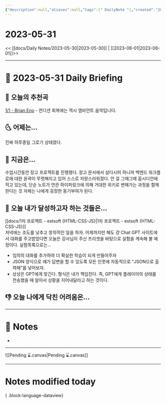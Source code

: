 ```yaml
---
{"description":null,"aliases":null,"tags":[" DailyNote "],"created":"2023-05-31T20:36:19","updated":"2023-07-15T21:30:20","title":"2023-05-31","dg-publish":true,"permalink":"/docs/daily-notes/2023-05-31/","dgPassFrontmatter":true}
---
```



# 2023-05-31

<< [[docs/Daily Notes/2023-05-30\|2023-05-30]] | [[2023-06-01\|2023-06-01]]>>

---

# 📅 2023-05-31 Daily Briefing

## 🎵 오늘의 추천곡

[1/1 - Brian Eno](https://youtu.be/LKZ3fGR2SDY) - 컨디션 회복에는 역시 앰비언트 음악입니다.

## 🌜 어제는...

진짜 하루종일 그로기 상태였다.

## 🙌 지금은...

수업시간동안 장고 프로젝트를 진행했다. 장고 문서에서 살다시피 하니까 백엔드 워크플로에 대한 윤곽이 뚜렷해지고 있어 스스로 자랑스러워졌다. 안 걸 그때그때 옵시디언에 적고 있는데, 단순 노트가 연관 하이퍼링크에 의해 거대한 위키로 변해가는 과정을 함께한다는 것 자체는 나에게 굉장한 동기부여가 된다.

## 🚀 오늘 내가 달성하고자 하는 것들은...

[[docs/1차 프로젝트 - estsoft {HTML-CSS-JS}\|1차 프로젝트 - estsoft {HTML-CSS-JS}]]  
저녁에는 조도를 낮추고 창의적인 일을 하자. 어제까지만 해도 걍 Chat GPT 사이트에서 대화를 주고받았다면 오늘은 강사님이 주신 프리셋을 바탕으로 실험을 계속해 볼 예정이다. 실험목록으로는...
- 임의의 대화를 추가하여 더 확실한 학습이 되게 만들어주자
- JSON 양식으로 얘가 답변을 할 수 있도록 모든 인풋에 자동적으로 "JSON으로 출력해"를 넣어보자.
- 상상은 GPT에게 맞긴다. 형식은 내가 책임진다. 즉, GPT에게 플레이어의 상태를 전송했을 때 알아서 상황을 지어내달라고 하는 것이다.

## 👎 오늘 나에게 닥친 어려움은...

---

# 📝 Notes

- 

___

![[Pending ⌛.canvas\|Pending ⌛.canvas]]

---

# Notes modified today


{ .block-language-dataview}

